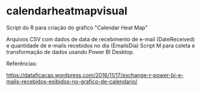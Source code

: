 # calendarheatmapvisual
Script do R para criação do gráfico "Calendar Heat Map"

Arquivos CSV com dados de data de recebimento de e-mail (DateReceived) e quantidade de e-mails recebidos no dia (EmailsDia)
Script M para coleta e transformação de dados usando Power BI Desktop.

Referências:

https://dataficacao.wordpress.com/2016/11/17/exchange-r-power-bi-e-mails-recebidos-exibidos-no-grafico-de-calendario/


